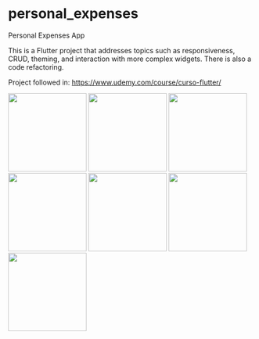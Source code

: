 # personal_expenses
 Personal Expenses App

This is a Flutter project that addresses topics such as responsiveness, CRUD, theming, and interaction with more complex widgets. There is also a code refactoring.

Project followed in: https://www.udemy.com/course/curso-flutter/

<img src="https://i.imgur.com/EuetWSi.jpg" style="width: 160px">
<img src="https://i.imgur.com/cul5Cu5.jpg" style="width: 160px">
<img src="https://i.imgur.com/swKApmy.jpg" style="width: 160px">
<img src="https://i.imgur.com/8fwfLGg.jpg" style="width: 160px">
<img src="https://i.imgur.com/39nRHOL.jpg" style="width: 160px">
<img src="https://i.imgur.com/M85rqFe.jpg" style="width: 160px">
<img src="https://i.imgur.com/6RKY4AV.jpg" style="width: 160px">
